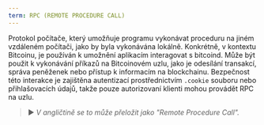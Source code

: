 ```yaml
---
term: RPC (REMOTE PROCEDURE CALL)
---
```


Protokol počítače, který umožňuje programu vykonávat proceduru na jiném vzdáleném počítači, jako by byla vykonávána lokálně. Konkrétně, v kontextu Bitcoinu, je používán k umožnění aplikacím interagovat s bitcoind. Může být použit k vykonávání příkazů na Bitcoinovém uzlu, jako je odesílání transakcí, správa peněženek nebo přístup k informacím na blockchainu. Bezpečnost této interakce je zajištěna autentizací prostřednictvím `.cookie` souboru nebo přihlašovacích údajů, takže pouze autorizovaní klienti mohou provádět RPC na uzlu.

> ► *V angličtině se to může přeložit jako "Remote Procedure Call".*